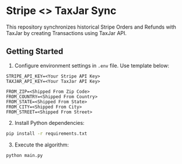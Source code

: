 # Stripe <> TaxJar Sync
This repository synchronizes historical Stripe Orders and Refunds with TaxJar by creating Transactions using TaxJar API.

## Getting Started

1. Configure environment settings in `.env` file. Use template below:
```
STRIPE_API_KEY=<Your Stripe API Key>
TAXJAR_API_KEY=<Your TaxJar API Key>

FROM_ZIP=<Shipped From Zip Code>
FROM_COUNTRY=<Shipped From Country>
FROM_STATE=<Shipped From State>
FROM_CITY=<Shipped From City>
FROM_STREET=<Shipped From Street>
```

2. Install Python dependencies:
```bash
pip install -r requirements.txt
```

3. Execute the algorithm:
```
python main.py
```
